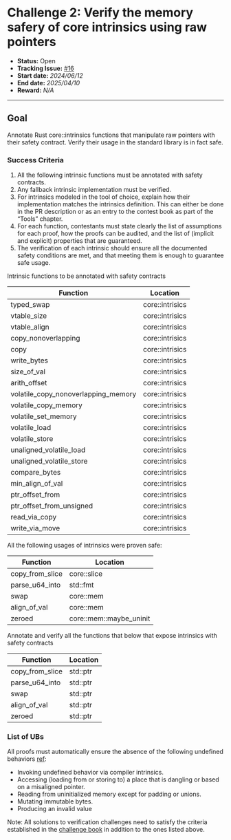 # Challenge 2: Verify the memory safery of core intrinsics using raw pointers

- **Status:** Open
- **Tracking Issue:** [#16](https://github.com/model-checking/verify-rust-std/issues/16)
- **Start date:** *2024/06/12*
- **End date:** *2025/04/10*
- **Reward:** *N/A*

-------------------


## Goal

Annotate Rust core::intrinsics functions that manipulate raw pointers with their safety contract. Verify their usage in the standard library is in fact safe.

### Success Criteria

1. All the following intrinsic functions must be annotated with safety contracts.
2. Any fallback intrinsic implementation must be verified.
3. For intrinsics modeled in the tool of choice, explain how their implementation matches the intrinsics definition. This can either be done in the PR description or as an entry to the contest book as part of the “Tools” chapter.
4. For each function, contestants must state clearly the list of assumptions for each proof, how the proofs can be audited, and the list of (implicit and explicit) properties that are guaranteed.
5. The verification of each intrinsic should ensure all the documented safety conditions are met, and that meeting them is enough to guarantee safe usage.


Intrinsic functions to be annotated with safety contracts

| Function                            | Location        |
|-------------------------------------|-----------------|
| typed_swap                          | core::intrisics |
| vtable_size                         | core::intrisics |
| vtable_align                        | core::intrisics |
| copy_nonoverlapping                 | core::intrisics |
| copy                                | core::intrisics |
| write_bytes                         | core::intrisics |
| size_of_val                         | core::intrisics |
| arith_offset                        | core::intrisics |
| volatile_copy_nonoverlapping_memory | core::intrisics |
| volatile_copy_memory                | core::intrisics |
| volatile_set_memory                 | core::intrisics |
| volatile_load                       | core::intrisics |
| volatile_store                      | core::intrisics |
| unaligned_volatile_load             | core::intrisics |
| unaligned_volatile_store            | core::intrisics |
| compare_bytes                       | core::intrisics |
| min_align_of_val                    | core::intrisics |
| ptr_offset_from                     | core::intrisics |
| ptr_offset_from_unsigned            | core::intrisics |
| read_via_copy                       | core::intrisics |
| write_via_move                      | core::intrisics |


All the following usages of intrinsics were proven safe:

| Function | Location |
|---------|---------|
|copy_from_slice	| core::slice |
|parse_u64_into	| std::fmt |
|swap | core::mem |
|align_of_val | core::mem |
|zeroed | core::mem::maybe_uninit |



Annotate and verify all the functions that below that expose intrinsics with safety contracts

| Function | Location |
|---------|---------|
|copy_from_slice	| std::ptr |
|parse_u64_into	| std::ptr |
|swap | std::ptr |
|align_of_val | std::ptr |
|zeroed | std::ptr |



### List of UBs

All proofs must automatically ensure the absence of the following undefined behaviors [ref](https://github.com/rust-lang/reference/blob/142b2ed77d33f37a9973772bd95e6144ed9dce43/src/behavior-considered-undefined.md):

* Invoking undefined behavior via compiler intrinsics.
* Accessing (loading from or storing to) a place that is dangling or based on a misaligned pointer.
* Reading from uninitialized memory except for padding or unions.
* Mutating immutable bytes.
* Producing an invalid value


Note: All solutions to verification challenges need to satisfy the criteria established in the [challenge book](../general-rules.md)
in addition to the ones listed above.
